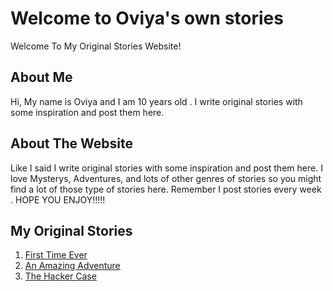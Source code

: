 # Welcome to Oviya's own stories
Welcome To My Original Stories Website!
## About Me
Hi, My name is Oviya and I am 10 years old . I write original stories with some inspiration and post them here.
## About The Website
Like I said I write original stories with some inspiration and post them here. I love Mysterys, Adventures, and lots of other genres of stories so you might find a lot of those type of stories here. Remember I post stories every week . HOPE YOU ENJOY!!!!!
## My Original Stories

1. [First Time Ever](first_time_ever.md)
2. [An Amazing Adventure](an_amazing_adventure.md)
3. [The Hacker Case](the_hacker_case.md)


